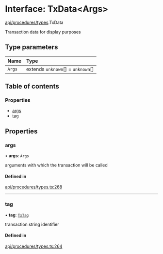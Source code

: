 # Interface: TxData\<Args\>

[api/procedures/types](../wiki/api.procedures.types).TxData

Transaction data for display purposes

## Type parameters

| Name | Type |
| :------ | :------ |
| `Args` | extends `unknown`[] = `unknown`[] |

## Table of contents

### Properties

- [args](../wiki/api.procedures.types.TxData#args)
- [tag](../wiki/api.procedures.types.TxData#tag)

## Properties

### args

• **args**: `Args`

arguments with which the transaction will be called

#### Defined in

[api/procedures/types.ts:268](https://github.com/PolymeshAssociation/polymesh-sdk/blob/8a9e72221/src/api/procedures/types.ts#L268)

___

### tag

• **tag**: [`TxTag`](../wiki/generated.types#txtag)

transaction string identifier

#### Defined in

[api/procedures/types.ts:264](https://github.com/PolymeshAssociation/polymesh-sdk/blob/8a9e72221/src/api/procedures/types.ts#L264)
